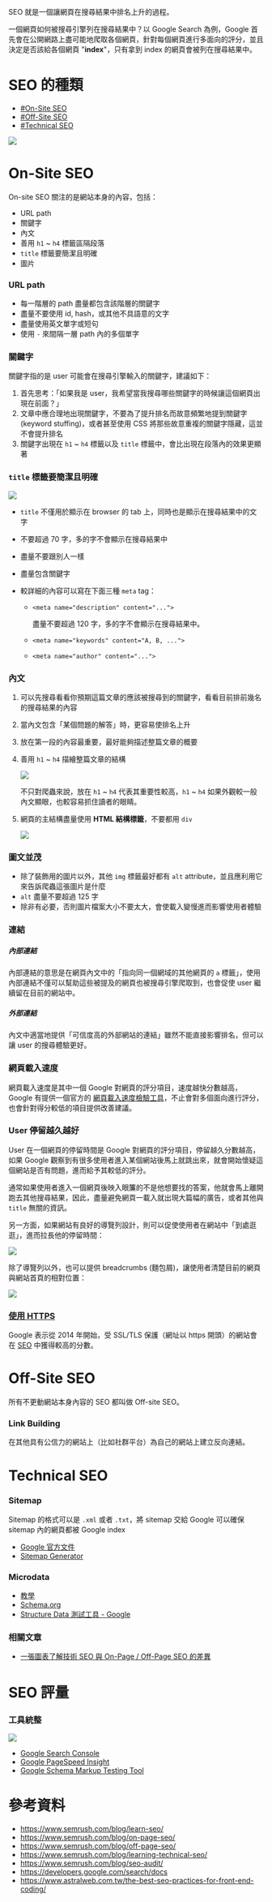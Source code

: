 SEO 就是一個讓網頁在搜尋結果中排名上升的過程。

一個網頁如何被搜尋引擎列在搜尋結果中？以 Google Search 為例，Google 首先會在公開網路上盡可能地爬取各個網頁，針對每個網頁進行多面向的評分，並且決定是否該給各個網頁 "**index**"，只有拿到 index 的網頁會被列在搜尋結果中。

# SEO 的種類

- [#On-Site SEO](</./Web Development/SEO/Introduction.md#On-Site SEO>)
- [#Off-Site SEO](</./Web Development/SEO/Introduction.md#Off-Site SEO>)
- [#Technical SEO](</./Web Development/SEO/Introduction.md#Technical SEO>)

![](<https://raw.githubusercontent.com/Jamison-Chen/KM-software/master/img/onpage-vs-offpage-vs-technical-seo.webp>)

# On-Site SEO

On-site SEO 關注的是網站本身的內容，包括：

- URL path
- 關鍵字
- 內文
- 善用 `h1` ~ `h4` 標籤區隔段落
- `title` 標籤要簡潔且明確
- 圖片

### URL path

- 每一階層的 path 盡量都包含該階層的關鍵字
- 盡量不要使用 id, hash，或其他不具語意的文字
- 盡量使用英文單字或短句
- 使用 `-` 來間隔一層 path 內的多個單字

### 關鍵字

關鍵字指的是 user 可能會在搜尋引擎輸入的關鍵字，建議如下：

1. 首先思考：「如果我是 user，我希望當我搜尋哪些關鍵字的時候讓這個網頁出現在前面？」
2. 文章中應合理地出現關鍵字，不要為了提升排名而故意頻繁地提到關鍵字 (keyword stuffing)，或者甚至使用 CSS 將那些故意重複的關鍵字隱藏，這並不會提升排名
3. 關鍵字出現在 `h1` ~ `h4` 標籤以及 `title` 標籤中，會比出現在段落內的效果更顯著

### `title` 標籤要簡潔且明確

![](<https://raw.githubusercontent.com/Jamison-Chen/KM-software/master/img/google-search-result.png>)

- `title` 不僅用於顯示在 browser 的 tab 上，同時也是顯示在搜尋結果中的文字
- 不要超過 70 字，多的字不會顯示在搜尋結果中
- 盡量不要跟別人一樣
- 盡量包含關鍵字
- 較詳細的內容可以寫在下面三種  `meta` tag：

    - `<meta name="description" content="...">`

        盡量不要超過 120 字，多的字不會顯示在搜尋結果中。

    - `<meta name="keywords" content="A, B, ...">`

    - `<meta name="author" content="...">`

### 內文

1. 可以先搜尋看看你預期這篇文章的應該被搜尋到的關鍵字，看看目前排前幾名的搜尋結果的內容
2. 當內文包含「某個問題的解答」時，更容易使排名上升
3. 放在第一段的內容最重要，最好能夠描述整篇文章的概要
4. 善用 `h1` ~ `h4` 描繪整篇文章的結構

    ![](<https://raw.githubusercontent.com/Jamison-Chen/KM-software/master/img/help-readers-by-using-visual-hierarchy.webp>)

    不只對爬蟲來說，放在 `h1` ~ `h4` 代表其重要性較高，`h1` ~ `h4` 如果外觀較一般內文顯眼，也較容易抓住讀者的眼睛。

5. 網頁的主結構盡量使用 **HTML 結構標籤**，不要都用 `div`

    ![](<https://raw.githubusercontent.com/Jamison-Chen/KM-software/master/img/web-structure.webp>)

### 圖文並茂

- 除了裝飾用的圖片以外，其他 `img` 標籤最好都有 `alt` attribute，並且應利用它來告訴爬蟲這張圖片是什麼
- `alt` 盡量不要超過 125 字
- 除非有必要，否則圖片檔案大小不要太大，會使載入變慢進而影響使用者體驗

### 連結

##### 內部連結

內部連結的意思是在網頁內文中的「指向同一個網域的其他網頁的 `a` 標籤」，使用內部連結不僅可以幫助這些被提及的網頁也被搜尋引擎爬取到，也會促使 user 繼續留在目前的網站中。

##### 外部連結

內文中適當地提供「可信度高的外部網站的連結」雖然不能直接影響排名，但可以讓 user 的搜尋體驗更好。

### 網頁載入速度

網頁載入速度是其中一個 Google 對網頁的評分項目，速度越快分數越高，Google 有提供一個官方的 [網頁載入速度檢驗工具](https://pagespeed.web.dev/)，不止會對多個面向進行評分，也會針對得分較低的項目提供改善建議。

### User 停留越久越好

User 在一個網頁的停留時間是 Google 對網頁的評分項目，停留越久分數越高，如果 Google 觀察到有很多使用者進入某個網站後馬上就跳出來，就會開始懷疑這個網站是否有問題，進而給予其較低的評分。

通常如果使用者進入一個網頁後映入眼簾的不是他想要找的答案，他就會馬上離開跑去其他搜尋結果，因此，盡量避免網頁一載入就出現大篇幅的廣告，或者其他與 `title` 無關的資訊。

另一方面，如果網站有良好的導覽列設計，則可以促使使用者在網站中「到處逛逛」，進而拉長他的停留時間：

![](<https://raw.githubusercontent.com/Jamison-Chen/KM-software/master/img/nav.png>)

除了導覽列以外，也可以提供 breadcrumbs (麵包屑)，讓使用者清楚目前的網頁與網站首頁的相對位置：

![](<https://raw.githubusercontent.com/Jamison-Chen/KM-software/master/img/breadcrumbs-bestbuy-location-based.jpeg>)

### [使用 HTTPS](</Network/SSL & TLS.md>)

Google 表示從 2014 年開始，受 SSL/TLS 保護（網址以 https 開頭）的網站會在 [SEO](</Web Development/SEO/Introduction.md>) 中獲得較高的分數。

# Off-Site SEO

所有不更動網站本身內容的 SEO 都叫做 Off-site SEO。

### Link Building

在其他具有公信力的網站上（比如社群平台）為自己的網站上建立反向連結。

# Technical SEO

### Sitemap

Sitemap 的格式可以是 `.xml` 或者 `.txt`，將 sitemap 交給 Google 可以確保 sitemap 內的網頁都被 Google index

- [Google 官方文件](https://developers.google.com/search/docs/advanced/sitemaps/build-sitemap)
- [Sitemap Generator](https://www.mysitemapgenerator.com/)

### Microdata

- [教學](<https://blog.user.today/html5-semantic-tag-and-microdata-seo/>)
- [Schema.org](https://schema.org/docs/full.html)
- [Structure Data 測試工具 - Google](https://developers.google.com/search/docs/appearance/structured-data)

### 相關文章

- [一張圖表了解技術 SEO 與 On-Page / Off-Page SEO 的差異](https://genehong.medium.com/22e3250f5bc1)

# SEO 評量

### 工具統整

![](<https://raw.githubusercontent.com/Jamison-Chen/KM-software/master/img/tools-you-need-for-an-seo-audit.webp>)

- [Google Search Console](https://search.google.com/search-console)
- [Google PageSpeed Insight](https://pagespeed.web.dev/)
- [Google Schema Markup Testing Tool](https://developers.google.com/search/docs/appearance/structured-data)

# 參考資料

- <https://www.semrush.com/blog/learn-seo/>
- <https://www.semrush.com/blog/on-page-seo/>
- <https://www.semrush.com/blog/off-page-seo/>
- <https://www.semrush.com/blog/learning-technical-seo/>
- <https://www.semrush.com/blog/seo-audit/>
- <https://developers.google.com/search/docs>
- <https://www.astralweb.com.tw/the-best-seo-practices-for-front-end-coding/>
